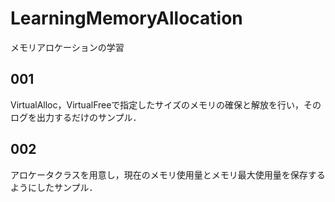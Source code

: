 # LearningMemoryAllocation
メモリアロケーションの学習

## 001

VirtualAlloc，VirtualFreeで指定したサイズのメモリの確保と解放を行い，そのログを出力するだけのサンプル．

## 002

アロケータクラスを用意し，現在のメモリ使用量とメモリ最大使用量を保存するようにしたサンプル．
